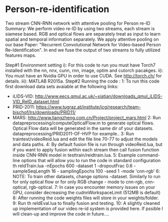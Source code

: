 # Person-re-identification

Two stream CNN-RNN network with attentive pooling for Person re-ID
Summary:
We perform video re-ID by using two streams, each stream is siamese based. RGB and optical flows are separately treat as input to learn spatial and temporal information separately. We apply attentive pooling on our base Paper: "Recurrent Convolutional Network for Video-based Person Re-Identification". In end we fuse the output of two streams to fully utilized features maps.

Step#1 Environment setting
i): For this code to run you must have Torch7 installed with the nn, nnx, cunn, rnn, image, optim and cutorch pacakges.
ii): You must have an Nvidia GPU in order to use CUDA. See http://torch.ch/ for details.
iii): MATLAB R2015a.
Step#2 Running the code :
1: To run this code first download data sets avaiable at the following links:
- iLIDS-VID: http://www.eecs.qmul.ac.uk/~xiatian/downloads_qmul_iLIDS-VID_ReID_dataset.html
- PRID-2011: https://www.tugraz.at/institute/icg/research/team-bischof/lrs/downloads/PRID11/
- MARS: http://www.liangzheng.com.cn/Project/project_mars.html
2: Run datapreprocessing/computeOpticalFlow.m to generate optical flows. Optical Flow data will be generated in the same dir of your datasets. datapreprocessing/PRID2011-OF-HVP for example..
3: Run traintest/videoReid.lua and edit the file line 70-77 to adjust the models and data paths.
4: By default fusion file is run through videoReid.lua, but if you want to apply fusion within each stream then call fusion function inside CNN-RNN model in testtrain/reidtrain.lua.
5: Example command-line options that will allow you to run the code in standard configuration
th reIdTrain.lua -nEpochs 600 -dataset 1 -dropoutFrac 0.6 -sampleSeqLength 16 - samplingEpochs 100 -seed 1 -mode 'cnn-rgb'
6: NOTE: To train other datasets, change options -dataset. Similarly to run for only optical flow or for only RGB change - mode to cnn-rgb, cnn-optical, rgb-optical.
7: In case you encounter memory issues on your GPU, consider decreasing the cudnnWorkspaceLimit (512MB is default)
8: After running the code weights files will store in your weights/folder.
9: Run th reIdEval.lua to finally fusion and testing.
10: A slightly cleaned up implementation of our video re-id system is provided here. If pssible I will clean-up and improve the code in future....
